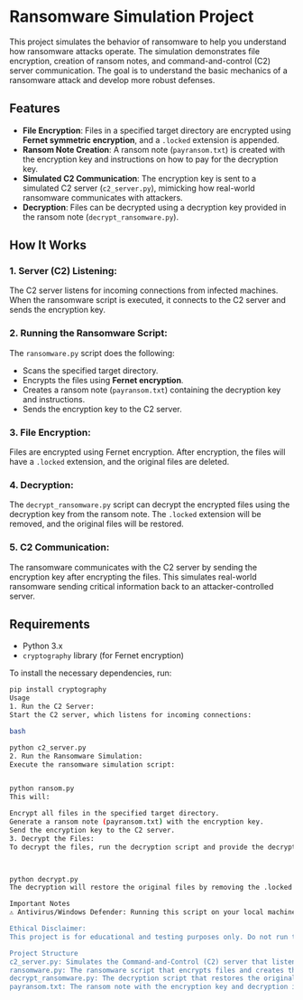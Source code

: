 # Ransomware Simulation Project

This project simulates the behavior of ransomware to help you understand how ransomware attacks operate. The simulation demonstrates file encryption, creation of ransom notes, and command-and-control (C2) server communication. The goal is to understand the basic mechanics of a ransomware attack and develop more robust defenses.

## Features

- **File Encryption**: Files in a specified target directory are encrypted using **Fernet symmetric encryption**, and a `.locked` extension is appended.
- **Ransom Note Creation**: A ransom note (`payransom.txt`) is created with the encryption key and instructions on how to pay for the decryption key.
- **Simulated C2 Communication**: The encryption key is sent to a simulated C2 server (`c2_server.py`), mimicking how real-world ransomware communicates with attackers.
- **Decryption**: Files can be decrypted using a decryption key provided in the ransom note (`decrypt_ransomware.py`).

## How It Works

### 1. **Server (C2) Listening**:
The C2 server listens for incoming connections from infected machines. When the ransomware script is executed, it connects to the C2 server and sends the encryption key.

### 2. **Running the Ransomware Script**:
The `ransomware.py` script does the following:
- Scans the specified target directory.
- Encrypts the files using **Fernet encryption**.
- Creates a ransom note (`payransom.txt`) containing the decryption key and instructions.
- Sends the encryption key to the C2 server.

### 3. **File Encryption**:
Files are encrypted using Fernet encryption. After encryption, the files will have a `.locked` extension, and the original files are deleted.

### 4. **Decryption**:
The `decrypt_ransomware.py` script can decrypt the encrypted files using the decryption key from the ransom note. The `.locked` extension will be removed, and the original files will be restored.

### 5. **C2 Communication**:
The ransomware communicates with the C2 server by sending the encryption key after encrypting the files. This simulates real-world ransomware sending critical information back to an attacker-controlled server.

## Requirements

- Python 3.x
- `cryptography` library (for Fernet encryption)

To install the necessary dependencies, run:
```bash
pip install cryptography
Usage
1. Run the C2 Server:
Start the C2 server, which listens for incoming connections:

bash

python c2_server.py
2. Run the Ransomware Simulation:
Execute the ransomware simulation script:


python ransom.py
This will:

Encrypt all files in the specified target directory.
Generate a ransom note (payransom.txt) with the encryption key.
Send the encryption key to the C2 server.
3. Decrypt the Files:
To decrypt the files, run the decryption script and provide the decryption key from the ransom note:



python decrypt.py
The decryption will restore the original files by removing the .locked extension.

Important Notes
⚠️ Antivirus/Windows Defender: Running this script on your local machine will likely trigger antivirus software (e.g., Windows Defender) and could flag the files as malicious. To avoid interference, add an exclusion for the files if you're testing in a controlled environment. This is important for testing purposes only!

Ethical Disclaimer:
This project is for educational and testing purposes only. Do not run this script on any system without permission. Unauthorized access and encryption of files are illegal and unethical.

Project Structure
c2_server.py: Simulates the Command-and-Control (C2) server that listens for incoming connections and receives the encryption key.
ransomware.py: The ransomware script that encrypts files and creates the ransom note.
decrypt_ransomware.py: The decryption script that restores the original files using the encryption key.
payransom.txt: The ransom note with the encryption key and decryption instructions.

